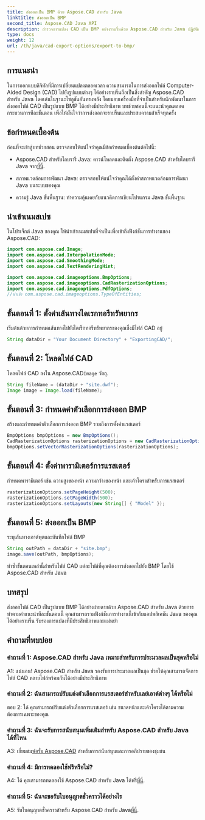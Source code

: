 ```yaml
---
title: ส่งออกเป็น BMP ด้วย Aspose.CAD สำหรับ Java
linktitle: ส่งออกเป็น BMP
second_title: Aspose.CAD Java API
description: สำรวจการแปลง CAD เป็น BMP อย่างราบรื่นด้วย Aspose.CAD สำหรับ Java ปฏิบัติตามคำแนะนำทีละขั้นตอนของเราเพื่อการส่งออกที่มีประสิทธิภาพและแม่นยำ
type: docs
weight: 12
url: /th/java/cad-export-options/export-to-bmp/
---
```

## การแนะนำ

ในการออกแบบดิจิทัลที่มีการเปลี่ยนแปลงตลอดเวลา ความสามารถในการส่งออกไฟล์ Computer-Aided Design (CAD) ไปยังรูปแบบต่างๆ ได้อย่างราบรื่นถือเป็นสิ่งสำคัญ Aspose.CAD สำหรับ Java โดดเด่นในฐานะโซลูชันอันทรงพลัง โดยมอบเครื่องมือที่จำเป็นสำหรับนักพัฒนาในการส่งออกไฟล์ CAD เป็นรูปแบบ BMP ได้อย่างมีประสิทธิภาพ บทช่วยสอนนี้จะแนะนำคุณตลอดกระบวนการทีละขั้นตอน เพื่อให้มั่นใจว่าการส่งออกจะราบรื่นและประสบความสำเร็จทุกครั้ง

## ข้อกำหนดเบื้องต้น

ก่อนที่จะเข้าสู่บทช่วยสอน ตรวจสอบให้แน่ใจว่าคุณมีข้อกำหนดเบื้องต้นต่อไปนี้:

- Aspose.CAD สำหรับไลบรารี Java: ดาวน์โหลดและติดตั้ง Aspose.CAD สำหรับไลบรารี Java จาก[ที่นี่](https://releases.aspose.com/cad/java/).

- สภาพแวดล้อมการพัฒนา Java: ตรวจสอบให้แน่ใจว่าคุณได้ตั้งค่าสภาพแวดล้อมการพัฒนา Java บนระบบของคุณ

- ความรู้ Java ขั้นพื้นฐาน: ทำความคุ้นเคยกับแนวคิดการเขียนโปรแกรม Java ขั้นพื้นฐาน

## นำเข้าเนมสเปซ

ในโปรเจ็กต์ Java ของคุณ ให้นำเข้าเนมสเปซที่จำเป็นเพื่อเข้าถึงฟังก์ชันการทำงานของ Aspose.CAD:

```java
import com.aspose.cad.Image;
import com.aspose.cad.InterpolationMode;
import com.aspose.cad.SmoothingMode;
import com.aspose.cad.TextRenderingHint;

import com.aspose.cad.imageoptions.BmpOptions;
import com.aspose.cad.imageoptions.CadRasterizationOptions;
import com.aspose.cad.imageoptions.PdfOptions;
//นำเข้า com.aspose.cad.imageoptions.TypeOfEntities;
```

## ขั้นตอนที่ 1: ตั้งค่าเส้นทางไดเรกทอรีทรัพยากร

เริ่มต้นด้วยการกำหนดเส้นทางไปยังไดเร็กทอรีทรัพยากรของคุณซึ่งมีไฟล์ CAD อยู่

```java
String dataDir = "Your Document Directory" + "ExportingCAD/";
```

## ขั้นตอนที่ 2: โหลดไฟล์ CAD

 โหลดไฟล์ CAD ลงใน Aspose.CAD`Image` วัตถุ.

```java
String fileName = (dataDir + "site.dwf");
Image image = Image.load(fileName);
```

## ขั้นตอนที่ 3: กำหนดค่าตัวเลือกการส่งออก BMP

สร้างและกำหนดค่าตัวเลือกการส่งออก BMP รวมถึงการตั้งค่าแรสเตอร์

```java
BmpOptions bmpOptions = new BmpOptions();
CadRasterizationOptions rasterizationOptions = new CadRasterizationOptions();
bmpOptions.setVectorRasterizationOptions(rasterizationOptions);
```

## ขั้นตอนที่ 4: ตั้งค่าพารามิเตอร์การแรสเตอร์

กำหนดพารามิเตอร์ เช่น ความสูงของหน้า ความกว้างของหน้า และเค้าโครงสำหรับการแรสเตอร์

```java
rasterizationOptions.setPageHeight(500);
rasterizationOptions.setPageWidth(500);
rasterizationOptions.setLayouts(new String[] { "Model" });
```

## ขั้นตอนที่ 5: ส่งออกเป็น BMP

ระบุเส้นทางเอาต์พุตและบันทึกไฟล์ BMP

```java
String outPath = dataDir + "site.bmp";
image.save(outPath, bmpOptions);
```

ทำซ้ำขั้นตอนเหล่านี้สำหรับไฟล์ CAD แต่ละไฟล์ที่คุณต้องการส่งออกไปยัง BMP โดยใช้ Aspose.CAD สำหรับ Java

## บทสรุป

ส่งออกไฟล์ CAD เป็นรูปแบบ BMP ได้อย่างง่ายดายด้วย Aspose.CAD สำหรับ Java ด้วยการทำตามคำแนะนำทีละขั้นตอนนี้ คุณสามารถรวมฟังก์ชันการทำงานนี้เข้ากับแอปพลิเคชัน Java ของคุณได้อย่างราบรื่น รับรองการแปลงที่มีประสิทธิภาพและแม่นยำ

## คำถามที่พบบ่อย

### คำถามที่ 1: Aspose.CAD สำหรับ Java เหมาะสำหรับการประมวลผลเป็นชุดหรือไม่

A1: แน่นอน! Aspose.CAD สำหรับ Java รองรับการประมวลผลเป็นชุด ช่วยให้คุณสามารถจัดการไฟล์ CAD หลายไฟล์พร้อมกันได้อย่างมีประสิทธิภาพ

### คำถามที่ 2: ฉันสามารถปรับแต่งตัวเลือกการแรสเตอร์สำหรับเลย์เอาต์ต่างๆ ได้หรือไม่

ตอบ 2: ได้ คุณสามารถปรับแต่งตัวเลือกการแรสเตอร์ เช่น ขนาดหน้าและเค้าโครงได้ตามความต้องการเฉพาะของคุณ

### คำถามที่ 3: ฉันจะรับการสนับสนุนเพิ่มเติมสำหรับ Aspose.CAD สำหรับ Java ได้ที่ไหน

 A3: เยี่ยมชม[ฟอรั่ม Aspose.CAD](https://forum.aspose.com/c/cad/19) สำหรับการสนับสนุนและการอภิปรายของชุมชน

### คำถามที่ 4: มีการทดลองใช้ฟรีหรือไม่?

 A4: ได้ คุณสามารถทดลองใช้ Aspose.CAD สำหรับ Java ได้ฟรี[ที่นี่](https://releases.aspose.com/).

### คำถามที่ 5: ฉันจะขอรับใบอนุญาตชั่วคราวได้อย่างไร

 A5: รับใบอนุญาตชั่วคราวสำหรับ Aspose.CAD สำหรับ Java[ที่นี่](https://purchase.aspose.com/temporary-license/).